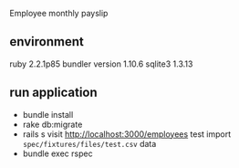 Employee monthly payslip

## environment

ruby 2.2.1p85
bundler version 1.10.6
sqlite3 1.3.13

## run application

- bundle install
- rake db:migrate
- rails s visit [http://localhost:3000/employees](http://localhost:3000/employees) test import ``spec/fixtures/files/test.csv`` data
- bundle exec rspec
